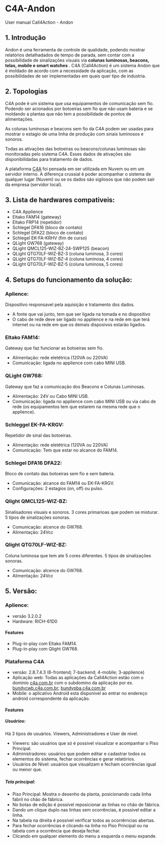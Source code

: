 # C4A-Andon
User manual Call4Action - Andon

## 1. Introdução

 Andon é uma ferramenta de controle de qualidade, podendo mostrar relatórios detalhadados de tempo de parada, sem contar com a possibilidade de sinalizações visuais via **colunas luminosas, beacons, telas, mobile e smart watches** . C4A (Call4Action) é um sistema Andon que é moldado de acordo com a necessidade da aplicação, com as possibilidades de ser implementadas em quais quer tipo de industria.
 
## 2. Topologias

C4A pode é um sistema que usa equipamentos de comunicação sem fio. Podendo ser acionados por botoeiras sem fio que não usam bateria e se moldando a plantas que não tem a possibilidade de pontos de alimentações.  

As colunas luminosas e beacons sem fio da C4A podem ser usadas para mostrar o estagio de uma linha de produção com sinais luminosos e sonoros. 

Todas as ativações das botoeiras ou beacons/colunas luminosas são monitoradas pelo sistema C4A. Esses dados de ativações são disponibilidadas para tratamento de dados.

A plataforma [C4A](https://c4a.com.br/) foi pensada em ser utilizada em Nuvem ou em um servidor interno. A diferença crussial é poder acompanhar o sistema de qualquer lugar (Nuvem) ou se os dados são sigilosos que não podem sair da empresa (servidor local).

## 3. Lista de hardwares compativeis:
- C4A Applience 
- Eltako FAM14 (gateway)
- Eltako FRP14 (repetidor)
- Schlegel DFA16 (bloco de contato)
- Schlegel DFA22 (bloco de contato)
- Schlegel EK-FA-KRHV (fim de curso)
- QLight GW768 (gateway)
- QLight QMCL125-WIZ-BZ-24-SWP125 (beacon)
- QLight QTG70LF-WIZ-BZ-3 (coluna luminosa, 3 cores)
- QLight QTG70LF-WIZ-BZ-4 (coluna luminosa, 4 cores)
- QLight QTG70LF-WIZ-BZ-5 (coluna luminosa, 5 cores)

## 4. Setups do funcionamento da solução:
### Aplience:
Dispositivo responsavel pela aquisição e tratamento dos dados.
- A fonte que vai junto, tem que ser ligada na tomada e no dispositivo
- O cabo de rede deve ser ligado no applience e na rede em que terá internet ou na rede em que os demais disposivos estarão ligados.

### Eltako FAM14:
Gateway que faz funcionar as botoeiras sem fio.
- Alimentação: rede eletétrica (120VA ou 220VA)
- Comunicação: ligada no applience com cabo MINI USB.

### QLight GW768:
Gateway que faz a comunicação dos Beacons e Colunas Luminosas.
- Alimentação: 24V ou Cabo MINI USB.
- Comunicação: ligada no applience com cabo MINI USB ou via cabo de rede (os equipamentos tem que estarem na mesma rede que o applience).

### Schleggel EK-FA-KRGV:
Repetidor de sinal das botoeiras.
- Alimentação: rede eletétrica (120VA ou 220VA)
- Comunicação: Tem que estar no alcance do FAM14.

### Schlegel DFA16 DFA22:
Bloco de contato das botoeiras sem fio e sem bateria.
- Comunicação: alcance do FAM14 ou EK-FA-KRGV.
- Configurações: 2 estagios (on, off) ou pulso.

### Qlight QMCL125-WIZ-BZ:
Sinalisadores visuais e sonoros. 3 cores primarioas que podem se misturar. 5 tipos de sinalizações sonoras.
- Comunicação: alcence do GW768.
- Alimentação: 24Vcc

### Qlight  QTG70LF-WIZ-BZ:
Coluna luminosa que tem ate 5 cores diferentes. 5 tipos de sinalizações sonoras.
- Comunicação: alcence do GW768.
- Alimentação: 24Vcc

## 5. Versão:
### Aplience:
- versão 3.2.0.2
- Hardware: RICH-61D0

#### Features
- Plug-in-play com Eltako FAM14.
- Plug-in-play com Qlight GW768.

### Plataforma C4A
- versão: 2.8.7.4.3 (6-frontend; 7-backend; 4-mobile; 3-applience)
- Aplicação web: Todas as aplicações da Call4Action estão com o dominio [c4a.com.br](https://c4a.com.br/) com o subdomino da aplicação por ex. [bundycwb.c4a.com.br](https://bundycwb.c4a.com.br); [bundypba.c4a.com.br](https://bundypba.c4a.com.br)
- Mobile: o aplicativo Android esta disponivel ao entrar no endereço android correspondente da aplicação.

#### Features
##### Usuários:
Há 3 tipos de usuários. Viewers, Administradores e User de nivel.
- Viewers: são usuários que só é possivel visualizar e acompanhar o Piso Principal.
- Administradores: usuários que podem editar e cadastrar todos os elementos do sistema, fechar ocorrências e gerar relatórios.
- Usuários de Nível: usuários que visualizam e fecham ocorrências igual ou menor que.

##### 

##### Tela principal: 
- Piso Principal: Mostra o desenho da planta, posicionando cada linha fabril no chão de fábrica. 
- No botao de edição é possível reposicionar as linhas no chão de fábrica.
- Dando um clique duplo nas linhas sem ocorrências, é possivel editar a linha.
- Na tabela na direita é possível verificar todos as ocorrêrncias abertas.
- Para fechar ocorrências é clicando na linha no Piso Principal ou na tabela com a ocorrência que deseja fechar.
- Clicando em qualquer elemento do menu a esquerda  o menu expande.

